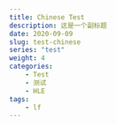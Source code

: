 ```yaml
---
title: Chinese Test
description: 这是一个副标题
date: 2020-09-09
slug: test-chinese
series: "test"
weight: 4
categories:
    - Test
    - 测试
    - HLE
tags:
    - lf
---
```




